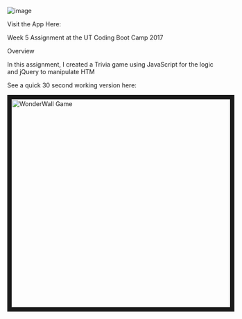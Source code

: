 
![image](https://cloud.githubusercontent.com/assets/20587931/25677736/c03c6a96-300c-11e7-877c-bcd66f888b37.png)

Visit the App Here:

Week 5 Assignment at the UT Coding Boot Camp 2017

Overview

In this assignment, I created a Trivia game using JavaScript for the logic and jQuery to manipulate HTM

See a quick 30 second working version here:

<a href="http://www.youtube.com/watch?feature=player_embedded&v=iY2w0RRgeys
" target="_blank"><img src="http://img.youtube.com/vi/iY2w0RRgeys/0.jpg" 
alt="WonderWall Game" width="540" height="480" border="10" /></a>

